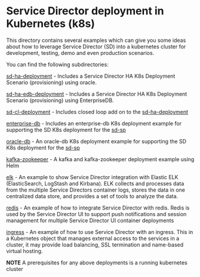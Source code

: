 # Service Director deployment in Kubernetes (k8s)

This directory contains several examples which can give you some ideas about how to leverage Service Director (SD) into a kubernetes cluster for development, testing, demo and even production scenarios.

You can find the following subdirectories:

   [sd-ha-deployment](sd-ha-deployment) - Includes a Service Director HA K8s Deployment Scenario (provisioning) using oracle.

   [sd-ha-edb-deployment](sd-ha-edb-deployment) - Includes a Service Director HA K8s Deployment Scenario (provisioning) using EnterpriseDB.

   [sd-cl-deployment](sd-cl-deployment) - Includes closed loop add on to the [sd-ha-deployment](sd-ha-deployment)

   [enterprise-db](enterprise-db) - Includes an enterprise-db K8s deployment example for supporting the SD K8s deployment for the [sd-sp](../deployments/sd-sp)

   [oracle-db](oracle-db) - An oracle-db K8s deployment example for supporting the SD K8s deployment for the [sd-sp](../deployments/sd-sp)

   [kafka-zookeeper](kafka-zookeeper) - A kafka and kafka-zookeeper deployment example using Helm

   [elk](elk) - An example to show Service Director integration with Elastic ELK (ElasticSearch, LogStash and Kirbana). ELK collects and processes data from the multiple Service Directors container logs, stores the data in one centralized data store, and provides a set of tools to analyze the data.

   [redis](redis) - An example of how to integrate Service Director with redis. Redis is used by the Service Director UI to support push notifications and session management for multiple Service Director UI container deployments
   
   [ingress](ingress) - An example of how to use Service Director with an ingress. This in a Kubernetes object that manages external access to the services in a cluster, it may provide load balancing, SSL termination and name-based virtual hosting. 

**NOTE** A prerequisites for any above deployments is a running kubernetes cluster
